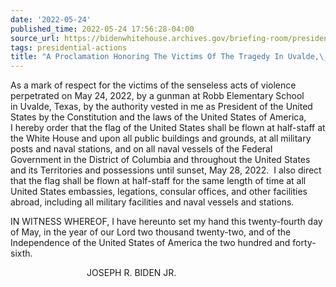 ```yaml
---
date: '2022-05-24'
published_time: 2022-05-24 17:56:28-04:00
source_url: https://bidenwhitehouse.archives.gov/briefing-room/presidential-actions/2022/05/24/a-proclamation-honoring-the-victims-of-the-tragedy-in-uvalde-texas/
tags: presidential-actions
title: "A Proclamation Honoring The Victims Of The Tragedy In Uvalde,\_Texas"
---
```

 
As a mark of respect for the victims of the senseless acts of violence
perpetrated on May 24, 2022, by a gunman at Robb Elementary School
in Uvalde, Texas, by the authority vested in me as President of the
United States by the Constitution and the laws of the United States of
America, I hereby order that the flag of the United States shall be
flown at half-staff at the White House and upon all public buildings and
grounds, at all military posts and naval stations, and on all naval
vessels of the Federal Government in the District of Columbia and
throughout the United States and its Territories and possessions until
sunset, May 28, 2022.  I also direct that the flag shall be flown
at half-staff for the same length of time at all United States
embassies, legations, consular offices, and other facilities abroad,
including all military facilities and naval vessels and stations.

IN WITNESS WHEREOF, I have hereunto set my hand this twenty-fourth day
of May, in the year of our Lord two thousand twenty-two, and of the
Independence of the United States of America the two hundred and
forty-sixth.

                               JOSEPH R. BIDEN JR.
